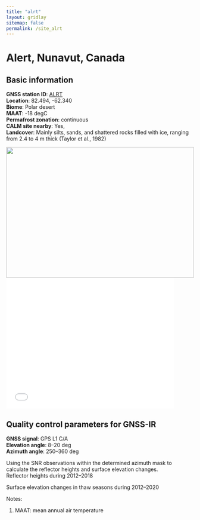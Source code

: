 ```yaml
---
title: "alrt"
layout: gridlay
sitemap: false
permalink: /site_alrt
---
```


# Alert, Nunavut, Canada

## Basic information
**GNSS station ID**:        [ALRT](https://webapp.geod.nrcan.gc.ca/geod/data-donnees/station/report-rapport.php?id=M029001)            
**Location**:               82.494, -62.340 <br/>
**Biome**:                  Polar desert <br/>
**MAAT**:                   -18 degC <br/>
**Permafrost zonation**:    continuous <br/>
**CALM site nearby**:       Yes, <br/>
**Landcover**:              Mainly silts, sands, and shattered rocks filled with ice, ranging from 2.4 to 4 m thick (Taylor et al., 1982) <br/>

<div markdown="0" id="photo" class="col-sm-4">
    <img src="{{ site.url }}{{ site.baseurl }}/photos/alrt.jpg" width="100%" height="350px" border="0">
</div>  

<iframe width="450px" height="350px" frameborder="0" src="{{ site.url }}{{ site.baseurl }}/maps/alrt.html"></iframe>  

<!--
<div markdown="0" id="ffz-map">
    <img src="{{ site.url }}{{ site.baseurl }}/ffz/alrt.jpg" width="450" height="300px" border="4">
</div>
-->


## Quality control parameters for GNSS-IR
**GNSS signal**:            GPS L1 C/A <br/>
**Elevation angle**:        8–20 deg <br/>
**Azimuth angle**:          250–360 deg <br/>

Using the SNR observations within the determined azimuth mask to calculate the reflector heights and surface elevation changes.  
Reflector heights during 2012–2018  

Surface elevation changes in thaw seasons during 2012–2020  

Notes:
1. MAAT: mean annual air temperature




